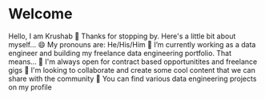 # Welcome
Hello, I am Krushab 👋
Thanks for stopping by. Here's a little bit about myself...
😄 My pronouns are: He/His/Him
🔭 I’m currently working as a data engineer and building my freelance data engineering portfolio. That means...
👯 I'm always open for contract based opportunitites and freelance gigs
💬 I'm looking to collaborate and create some cool content that we can share with the community
🤘 You can find various data engineering projects on my profile
